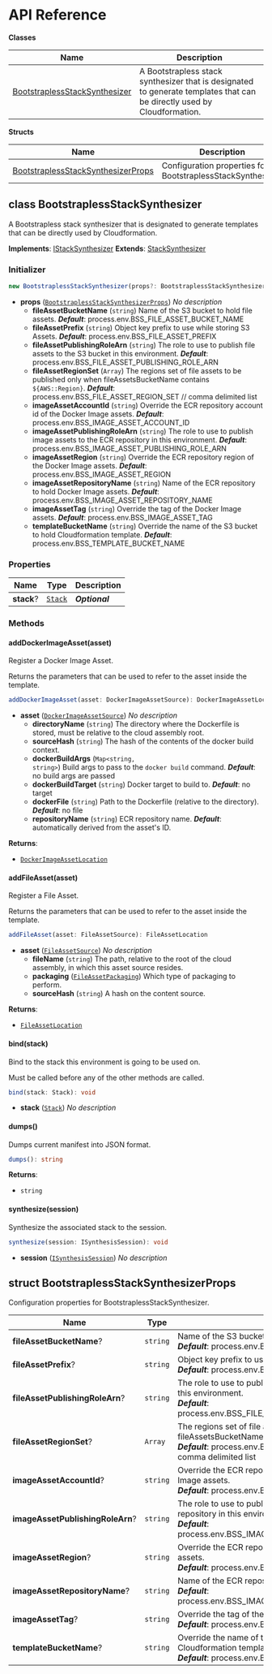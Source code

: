 # API Reference

**Classes**

Name|Description
----|-----------
[BootstraplessStackSynthesizer](#cdk-bootstrapless-synthesizer-bootstraplessstacksynthesizer)|A Bootstrapless stack synthesizer that is designated to generate templates that can be directly used by Cloudformation.


**Structs**

Name|Description
----|-----------
[BootstraplessStackSynthesizerProps](#cdk-bootstrapless-synthesizer-bootstraplessstacksynthesizerprops)|Configuration properties for BootstraplessStackSynthesizer.



## class BootstraplessStackSynthesizer  <a id="cdk-bootstrapless-synthesizer-bootstraplessstacksynthesizer"></a>

A Bootstrapless stack synthesizer that is designated to generate templates that can be directly used by Cloudformation.

__Implements__: [IStackSynthesizer](#aws-cdk-core-istacksynthesizer)
__Extends__: [StackSynthesizer](#aws-cdk-core-stacksynthesizer)

### Initializer




```ts
new BootstraplessStackSynthesizer(props?: BootstraplessStackSynthesizerProps)
```

* **props** (<code>[BootstraplessStackSynthesizerProps](#cdk-bootstrapless-synthesizer-bootstraplessstacksynthesizerprops)</code>)  *No description*
  * **fileAssetBucketName** (<code>string</code>)  Name of the S3 bucket to hold file assets. __*Default*__: process.env.BSS_FILE_ASSET_BUCKET_NAME
  * **fileAssetPrefix** (<code>string</code>)  Object key prefix to use while storing S3 Assets. __*Default*__: process.env.BSS_FILE_ASSET_PREFIX
  * **fileAssetPublishingRoleArn** (<code>string</code>)  The role to use to publish file assets to the S3 bucket in this environment. __*Default*__: process.env.BSS_FILE_ASSET_PUBLISHING_ROLE_ARN
  * **fileAssetRegionSet** (<code>Array<string></code>)  The regions set of file assets to be published only when fileAssetsBucketName contains `${AWS::Region}`. __*Default*__: process.env.BSS_FILE_ASSET_REGION_SET // comma delimited list
  * **imageAssetAccountId** (<code>string</code>)  Override the ECR repository account id of the Docker Image assets. __*Default*__: process.env.BSS_IMAGE_ASSET_ACCOUNT_ID
  * **imageAssetPublishingRoleArn** (<code>string</code>)  The role to use to publish image assets to the ECR repository in this environment. __*Default*__: process.env.BSS_IMAGE_ASSET_PUBLISHING_ROLE_ARN
  * **imageAssetRegion** (<code>string</code>)  Override the ECR repository region of the Docker Image assets. __*Default*__: process.env.BSS_IMAGE_ASSET_REGION
  * **imageAssetRepositoryName** (<code>string</code>)  Name of the ECR repository to hold Docker Image assets. __*Default*__: process.env.BSS_IMAGE_ASSET_REPOSITORY_NAME
  * **imageAssetTag** (<code>string</code>)  Override the tag of the Docker Image assets. __*Default*__: process.env.BSS_IMAGE_ASSET_TAG
  * **templateBucketName** (<code>string</code>)  Override the name of the S3 bucket to hold Cloudformation template. __*Default*__: process.env.BSS_TEMPLATE_BUCKET_NAME



### Properties


Name | Type | Description 
-----|------|-------------
**stack**? | <code>[Stack](#aws-cdk-core-stack)</code> | __*Optional*__

### Methods


#### addDockerImageAsset(asset) <a id="cdk-bootstrapless-synthesizer-bootstraplessstacksynthesizer-adddockerimageasset"></a>

Register a Docker Image Asset.

Returns the parameters that can be used to refer to the asset inside the template.

```ts
addDockerImageAsset(asset: DockerImageAssetSource): DockerImageAssetLocation
```

* **asset** (<code>[DockerImageAssetSource](#aws-cdk-core-dockerimageassetsource)</code>)  *No description*
  * **directoryName** (<code>string</code>)  The directory where the Dockerfile is stored, must be relative to the cloud assembly root. 
  * **sourceHash** (<code>string</code>)  The hash of the contents of the docker build context. 
  * **dockerBuildArgs** (<code>Map<string, string></code>)  Build args to pass to the `docker build` command. __*Default*__: no build args are passed
  * **dockerBuildTarget** (<code>string</code>)  Docker target to build to. __*Default*__: no target
  * **dockerFile** (<code>string</code>)  Path to the Dockerfile (relative to the directory). __*Default*__: no file
  * **repositoryName** (<code>string</code>)  ECR repository name. __*Default*__: automatically derived from the asset's ID.

__Returns__:
* <code>[DockerImageAssetLocation](#aws-cdk-core-dockerimageassetlocation)</code>

#### addFileAsset(asset) <a id="cdk-bootstrapless-synthesizer-bootstraplessstacksynthesizer-addfileasset"></a>

Register a File Asset.

Returns the parameters that can be used to refer to the asset inside the template.

```ts
addFileAsset(asset: FileAssetSource): FileAssetLocation
```

* **asset** (<code>[FileAssetSource](#aws-cdk-core-fileassetsource)</code>)  *No description*
  * **fileName** (<code>string</code>)  The path, relative to the root of the cloud assembly, in which this asset source resides. 
  * **packaging** (<code>[FileAssetPackaging](#aws-cdk-core-fileassetpackaging)</code>)  Which type of packaging to perform. 
  * **sourceHash** (<code>string</code>)  A hash on the content source. 

__Returns__:
* <code>[FileAssetLocation](#aws-cdk-core-fileassetlocation)</code>

#### bind(stack) <a id="cdk-bootstrapless-synthesizer-bootstraplessstacksynthesizer-bind"></a>

Bind to the stack this environment is going to be used on.

Must be called before any of the other methods are called.

```ts
bind(stack: Stack): void
```

* **stack** (<code>[Stack](#aws-cdk-core-stack)</code>)  *No description*




#### dumps() <a id="cdk-bootstrapless-synthesizer-bootstraplessstacksynthesizer-dumps"></a>

Dumps current manifest into JSON format.

```ts
dumps(): string
```


__Returns__:
* <code>string</code>

#### synthesize(session) <a id="cdk-bootstrapless-synthesizer-bootstraplessstacksynthesizer-synthesize"></a>

Synthesize the associated stack to the session.

```ts
synthesize(session: ISynthesisSession): void
```

* **session** (<code>[ISynthesisSession](#aws-cdk-core-isynthesissession)</code>)  *No description*






## struct BootstraplessStackSynthesizerProps  <a id="cdk-bootstrapless-synthesizer-bootstraplessstacksynthesizerprops"></a>


Configuration properties for BootstraplessStackSynthesizer.



Name | Type | Description 
-----|------|-------------
**fileAssetBucketName**? | <code>string</code> | Name of the S3 bucket to hold file assets.<br/>__*Default*__: process.env.BSS_FILE_ASSET_BUCKET_NAME
**fileAssetPrefix**? | <code>string</code> | Object key prefix to use while storing S3 Assets.<br/>__*Default*__: process.env.BSS_FILE_ASSET_PREFIX
**fileAssetPublishingRoleArn**? | <code>string</code> | The role to use to publish file assets to the S3 bucket in this environment.<br/>__*Default*__: process.env.BSS_FILE_ASSET_PUBLISHING_ROLE_ARN
**fileAssetRegionSet**? | <code>Array<string></code> | The regions set of file assets to be published only when fileAssetsBucketName contains `${AWS::Region}`.<br/>__*Default*__: process.env.BSS_FILE_ASSET_REGION_SET // comma delimited list
**imageAssetAccountId**? | <code>string</code> | Override the ECR repository account id of the Docker Image assets.<br/>__*Default*__: process.env.BSS_IMAGE_ASSET_ACCOUNT_ID
**imageAssetPublishingRoleArn**? | <code>string</code> | The role to use to publish image assets to the ECR repository in this environment.<br/>__*Default*__: process.env.BSS_IMAGE_ASSET_PUBLISHING_ROLE_ARN
**imageAssetRegion**? | <code>string</code> | Override the ECR repository region of the Docker Image assets.<br/>__*Default*__: process.env.BSS_IMAGE_ASSET_REGION
**imageAssetRepositoryName**? | <code>string</code> | Name of the ECR repository to hold Docker Image assets.<br/>__*Default*__: process.env.BSS_IMAGE_ASSET_REPOSITORY_NAME
**imageAssetTag**? | <code>string</code> | Override the tag of the Docker Image assets.<br/>__*Default*__: process.env.BSS_IMAGE_ASSET_TAG
**templateBucketName**? | <code>string</code> | Override the name of the S3 bucket to hold Cloudformation template.<br/>__*Default*__: process.env.BSS_TEMPLATE_BUCKET_NAME




